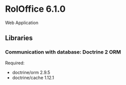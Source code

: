 # RolOffice 6.1.0

Web Application

## Libraries

### Communication with database: Doctrine 2 ORM

Required:
  * doctrine/orm 2.9.5
  * doctrine/cache 1.12.1
